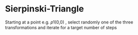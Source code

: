 # Sierpinski-Triangle
Starting at a point e.g.  𝑝1(0,0)  , select randomly one of the three transformations and iterate for a target number of steps
